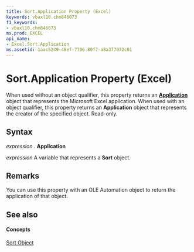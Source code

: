 ```yaml
---
title: Sort.Application Property (Excel)
keywords: vbaxl10.chm846073
f1_keywords:
- vbaxl10.chm846073
ms.prod: EXCEL
api_name:
- Excel.Sort.Application
ms.assetid: 1aac5249-48ef-7706-80f7-a8a377072c01
---
```



# Sort.Application Property (Excel)

When used without an object qualifier, this property returns an  **[Application](application-object-excel.md)** object that represents the Microsoft Excel application. When used with an object qualifier, this property returns an **Application** object that represents the creator of the specified object. Read-only.


## Syntax

 _expression_ . **Application**

 _expression_ A variable that represents a **Sort** object.


## Remarks

You can use this property with an OLE Automation object to return the application of that object.


## See also


#### Concepts


[Sort Object](sort-object-excel.md)

